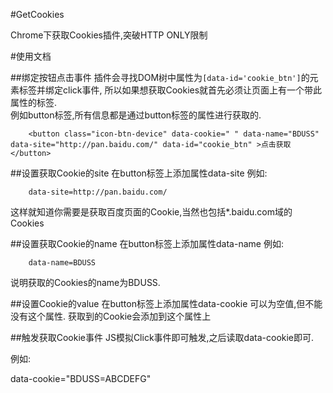 #GetCookies

Chrome下获取Cookies插件,突破HTTP ONLY限制

#使用文档

##绑定按钮点击事件
插件会寻找DOM树中属性为`[data-id='cookie_btn']`的元素标签并绑定click事件,
所以如果想获取Cookies就首先必须让页面上有一个带此属性的标签.  
例如button标签,所有信息都是通过button标签的属性进行获取的.

		<button class="icon-btn-device" data-cookie=" " data-name="BDUSS" data-site="http://pan.baidu.com/" data-id="cookie_btn" >点击获取</button>

##设置获取Cookie的site
在button标签上添加属性data-site
例如:

		data-site=http://pan.baidu.com/

这样就知道你需要是获取百度页面的Cookie,当然也包括*.baidu.com域的Cookies

##设置获取Cookie的name
在button标签上添加属性data-name
例如:

		data-name=BDUSS

说明获取的Cookies的name为BDUSS.

##设置Cookie的value
在button标签上添加属性data-cookie
可以为空值,但不能没有这个属性.
获取到的Cookie会添加到这个属性上

##触发获取Cookie事件
JS模拟Click事件即可触发,之后读取data-cookie即可.

例如:

data-cookie="BDUSS=ABCDEFG"